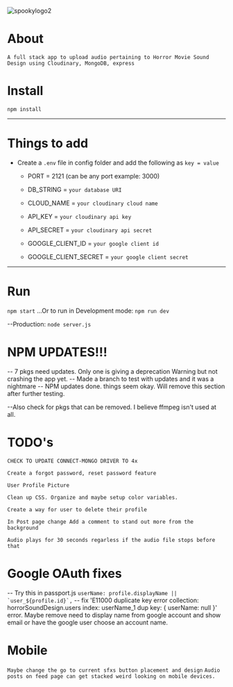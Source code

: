 ![spookylogo2](https://user-images.githubusercontent.com/72758221/236322035-d9defb3f-5ac9-44e2-bb29-720a07f2fcbc.JPG)


# About

`A full stack app to upload audio pertaining to Horror Movie Sound Design using Cloudinary, MongoDB, express`

# Install

`npm install`

---

# Things to add

- Create a `.env` file in config folder and add the following as `key = value`
  - PORT = 2121 (can be any port example: 3000)
  - DB_STRING = `your database URI`
  - CLOUD_NAME = `your cloudinary cloud name`
  - API_KEY = `your cloudinary api key`
  - API_SECRET = `your cloudinary api secret`

  - GOOGLE_CLIENT_ID = `your google client id`
  - GOOGLE_CLIENT_SECRET = `your google client secret`
  

---

# Run

`npm start`
...Or to run in Development mode: `npm run dev`

--Production: `node server.js`


# NPM UPDATES!!!
-- 7 pkgs need updates. Only one is giving a deprecation Warning but not crashing the app yet. 
-- Made a branch to test with updates and it was a nightmare
-- NPM updates done. things seem okay. Will remove this section after further testing.

--Also check for pkgs that can be removed. I believe ffmpeg isn't used at all.

# TODO's

`CHECK TO UPDATE CONNECT-MONGO DRIVER TO 4x`

`Create a forgot password, reset password feature`

`User Profile Picture`

`Clean up CSS. Organize and maybe setup color variables.`

`Create a way for user to delete their profile`

`In Post page change Add a comment to stand out more from the background`

`Audio plays for 30 seconds regarless if the audio file stops before that`

# Google OAuth fixes
-- Try this in passport.js 
``` userName: profile.displayName || `user_${profile.id}`, ```
-- fix 'E11000 duplicate key error collection: horrorSoundDesign.users index: userName_1 dup key: { userName: null }' error. Maybe remove need to display name from google account and show email or have the google user choose an account name.


# Mobile 
`Maybe change the go to current sfxs button placement and design`
`Audio posts on feed page can get stacked weird looking on mobile devices.`

